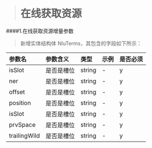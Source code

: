 ># 在线获取资源

####1.在线获取资源增量参数
>新增实体结构体 NluTerms，其包含的字段如下所示：

|参数名|参数含义|类型|示例|是否必须|
|:---|:---|:---|:---|:---|
|isSlot|是否是槽位|string|-|y|
|ner|是否是槽位|string|-|y|
|offset|是否是槽位|string|-|y|
|position|是否是槽位|string|-|y|
|isSlot|是否是槽位|string|-|y|
|prvSpace|是否是槽位|string|-|y|
|trailingWild|是否是槽位|string|-|y|

